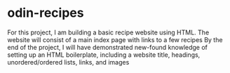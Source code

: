 # odin-recipes
For this project, I am building a basic recipe website using HTML. The website will consist of a main index page with links to a few recipes
By the end of the project, I will have demonstrated new-found knowledge of setting up an HTML boilerplate, including a website title, headings, unordered/ordered lists, links, and images
